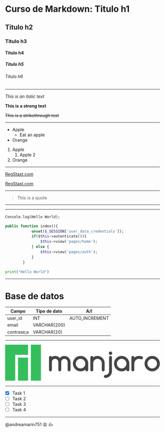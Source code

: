 <!-- Headings (Encabezados) -->

# Curso de Markdown: Titulo h1
## Titulo h2
### Titulo h3
#### Titulo h4
##### Titulo h5
###### Titulo h6

---

<!-- Fonts (Tipos de letra) -->

<!-- Texto en italica -->
*This is an italic text*

<!-- Texto en negritas -->
**This is a strong text**

<!-- Texto tachado -->
~~This is a strikethrough text~~

---

<!-- Unordered lists (Listas desordenadas) -->

* Apple
    * Eat an apple
* Orange

<!-- Ordered lists (Listas ordenadas) -->

1. Apple
    1. Apple 2
2. Orange

---

<!-- Links (Enlaces) -->

[RegStast.com](https://www.regstast.com)

<!-- Cambia el titulo cuando posicionas el cursor sobre la url -->

[RegStast.com](https://www.regstast.com "Custom title")

---

<!-- Quotes (Citas) -->

> This is a quote

<!-- Dividers (Lineas separadoras) -->

---
___

<!-- Como colocar codigo -->

`
Console.log(Hello World);
`

```php
public function index(){
            unset($_SESSION['user_data_credentials']);
            if($this->autenticate()){
                $this->view('pages/home');
            } else {
                $this->view('pages/auth');
            }
        }
```

```python
print("Hello World")
```
---

<!-- Tablas -->

# Base de datos

| Campo     |Tipo de dato    |A/I            |
|-----------|----------------|---------------|
| user_id   | INT            | AUTO_INCREMENT|
| email     | VARCHAR(200)   |               |
| contrase;a| VARCHAR(20)    |               |

---

<!-- Images (Imagenes) -->

![Manjaro logo](Images/Manjaro_logo_text.png "Manjaro Logo")

---

<!-- GitHub MarkDown (Reglas que solo nos provee GitHub) -->

* [x] Task 1
* [ ] Task 2
* [ ] Task 3
* [ ] Task 4

---

<!-- Mencionar a otro usuario -->

@andreamarin751 :stuck_out_tongue_closed_eyes:  :+1:
